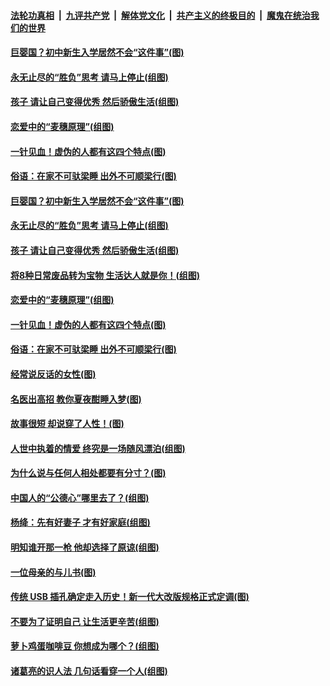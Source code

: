 ####  [法轮功真相](../../../../basic/blob/master/README.md?t=09072200) &nbsp;|&nbsp; [九评共产党](../../../../9ping.md/blob/master/README.md?t=09072200) &nbsp;|&nbsp; [解体党文化](../../../../jtdwh.md/blob/master/README.md?t=09072200)  &nbsp;|&nbsp; [共产主义的终极目的](../../../../gczydzjmd.md/blob/master/README.md?t=09072200) &nbsp;|&nbsp; [魔鬼在统治我们的世界](../../../../mgztzwmdsj.md/blob/master/README.md?t=09072200) 

#### [巨婴国？初中新生入学居然不会“这件事”(图)](../pages/p8/906524.md?t=09072200) 

#### [永无止尽的“胜负”思考 请马上停止(组图)](../pages/p8/906502.md?t=09072200) 

#### [孩子 请让自己变得优秀 然后骄傲生活(组图)](../pages/p8/896306.md?t=09072200) 

#### [恋爱中的“麦穗原理”(组图)](../pages/p8/906084.md?t=09072200) 

#### [一针见血！虚伪的人都有这四个特点(图)](../pages/p8/906298.md?t=09072200) 

#### [俗语：在家不可驮梁睡 出外不可顺梁行(图)](../pages/p8/906381.md?t=09072200) 

#### [巨婴国？初中新生入学居然不会“这件事”(图)](../pages/p8/906524.md?t=09072200) 

#### [永无止尽的“胜负”思考 请马上停止(组图)](../pages/p8/906502.md?t=09072200) 

#### [孩子 请让自己变得优秀 然后骄傲生活(组图)](../pages/p8/896306.md?t=09072200) 

#### [将8种日常废品转为宝物 生活达人就是你！(组图)](../pages/p8/906396.md?t=09072200) 

#### [恋爱中的“麦穗原理”(组图)](../pages/p8/906084.md?t=09072200) 

#### [一针见血！虚伪的人都有这四个特点(图)](../pages/p8/906298.md?t=09072200) 

#### [俗语：在家不可驮梁睡 出外不可顺梁行(图)](../pages/p8/906381.md?t=09072200) 

#### [经常说反话的女性(图)](../pages/p8/906289.md?t=09072200) 

#### [名医出高招 教你夏夜酣睡入梦(图)](../pages/p8/905220.md?t=09072200) 

#### [故事很短 却说穿了人性！(图)](../pages/p8/905475.md?t=09072200) 

#### [人世中执着的情爱 终究是一场随风漂泊(组图)](../pages/p8/906143.md?t=09072200) 

#### [为什么说与任何人相处都要有分寸？(图)](../pages/p8/906052.md?t=09072200) 

#### [中国人的“公德心”哪里去了？(组图)](../pages/p8/906244.md?t=09072200) 

#### [杨绛：先有好妻子 才有好家庭(组图)](../pages/p8/905468.md?t=09072200) 

#### [明知谁开那一枪 他却选择了原谅(组图)](../pages/p8/906029.md?t=09072200) 

#### [一位母亲的与儿书(图)](../pages/p8/905222.md?t=09072200) 

#### [传统 USB 插孔确定走入历史！新一代大改版规格正式定调(图)](../pages/p8/906163.md?t=09072200) 

#### [不要为了证明自己 让生活更辛苦(组图)](../pages/p8/906055.md?t=09072200) 

#### [萝卜鸡蛋咖啡豆 你想成为哪个？(组图)](../pages/p8/905878.md?t=09072200) 

#### [诸葛亮的识人法 几句话看穿一个人(组图)](../pages/p8/906117.md?t=09072200) 


